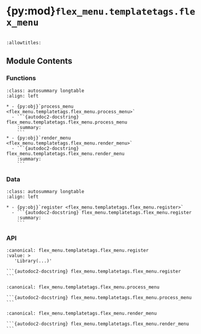 # {py:mod}`flex_menu.templatetags.flex_menu`

```{py:module} flex_menu.templatetags.flex_menu
```

```{autodoc2-docstring} flex_menu.templatetags.flex_menu
:allowtitles:
```

## Module Contents

### Functions

````{list-table}
:class: autosummary longtable
:align: left

* - {py:obj}`process_menu <flex_menu.templatetags.flex_menu.process_menu>`
  - ```{autodoc2-docstring} flex_menu.templatetags.flex_menu.process_menu
    :summary:
    ```
* - {py:obj}`render_menu <flex_menu.templatetags.flex_menu.render_menu>`
  - ```{autodoc2-docstring} flex_menu.templatetags.flex_menu.render_menu
    :summary:
    ```
````

### Data

````{list-table}
:class: autosummary longtable
:align: left

* - {py:obj}`register <flex_menu.templatetags.flex_menu.register>`
  - ```{autodoc2-docstring} flex_menu.templatetags.flex_menu.register
    :summary:
    ```
````

### API

````{py:data} register
:canonical: flex_menu.templatetags.flex_menu.register
:value: >
   'Library(...)'

```{autodoc2-docstring} flex_menu.templatetags.flex_menu.register
```

````

````{py:function} process_menu(context, menu, **kwargs)
:canonical: flex_menu.templatetags.flex_menu.process_menu

```{autodoc2-docstring} flex_menu.templatetags.flex_menu.process_menu
```
````

````{py:function} render_menu(context, menu, **kwargs)
:canonical: flex_menu.templatetags.flex_menu.render_menu

```{autodoc2-docstring} flex_menu.templatetags.flex_menu.render_menu
```
````
